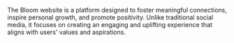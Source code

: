 The Bloom website is a platform designed to foster meaningful connections, inspire personal growth, and promote positivity. Unlike traditional social media, it focuses on creating an engaging and uplifting experience that aligns with users' values and aspirations.
